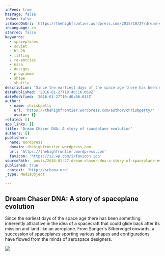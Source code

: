 ```yaml
---
inFeed: true
hasPage: false
inNav: false
isBasedOnUrl: 'https://thehighfrontier.wordpress.com/2015/10/27/dream-chaser-dna-a-story-of-spaceplane-evolution/'
inLanguage: en
starred: false
keywords:
  - spaceplanes
  - soviet
  - hl-20
  - lifting
  - re-entries
  - nasa
  - designs
  - programme
  - shape
  - shuttle
description: "Since the earliest days of the space age there has been something inherently attractive in the idea of a spacecraft that could glide back after its mission and land like an aeroplane. From Sanger's Silbervogel onwards, a succession of spaceplanes sporting various shapes and configurations have flowed from the minds of aerospace designers."
datePublished: '2016-01-27T10:40:16.068Z'
dateModified: '2016-01-27T10:40:06.617Z'
author:
  - name: chrisbpetty
    url: 'https://thehighfrontier.wordpress.com/author/chrisbpetty/'
    avatar: {}
related: []
app_links: []
title: 'Dream Chaser DNA: A story of spaceplane evolution'
authors: []
publisher:
  name: Wordpress
  domain: thehighfrontier.wordpress.com
  url: 'https://thehighfrontier.wordpress.com'
  favicon: 'https://s2.wp.com/i/favicon.ico'
sourcePath: _posts/2016-01-27-dream-chaser-dna-a-story-of-spaceplane-evolution.md
published: true
_context: 'http://schema.org'
_type: MediaObject

---
```

<article style=""><h1>Dream Chaser DNA: A story of spaceplane evolution</h1><p>Since the earliest days of the space age there has been something inherently attractive in the idea of a spacecraft that could glide back after its mission and land like an aeroplane. From Sanger's Silbervogel onwards, a succession of spaceplanes sporting various shapes and configurations have flowed from the minds of aerospace designers.</p><img src="https://s3-us-west-2.amazonaws.com/the-grid-img/p/14128525d96b23419f19bff4477ba28822ccae1d.png" /></article>